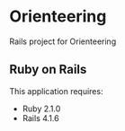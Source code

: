 Orienteering
================

Rails project for Orienteering



Ruby on Rails
-------------

This application requires:

- Ruby 2.1.0
- Rails 4.1.6

